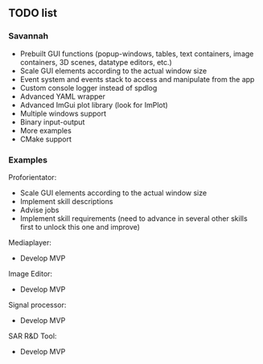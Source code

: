 ## TODO list ##
### Savannah ###
* Prebuilt GUI functions (popup-windows, tables, text containers, image containers, 3D scenes, datatype editors, etc.)
* Scale GUI elements according to the actual window size
* Event system and events stack to access and manipulate from the app
* Custom console logger instead of spdlog
* Advanced YAML wrapper
* Advanced ImGui plot library (look for ImPlot)
* Multiple windows support
* Binary input-output
* More examples
* CMake support

### Examples ###
Proforientator:
* Scale GUI elements according to the actual window size
* Implement skill descriptions
* Advise jobs
* Implement skill requirements (need to advance in several other skills first to unlock this one and improve)

Mediaplayer:
* Develop MVP

Image Editor:
* Develop MVP

Signal processor:
* Develop MVP

SAR R&D Tool:
* Develop MVP
